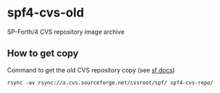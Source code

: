 # spf4-cvs-old
SP-Forth/4 CVS repository image archive


## How to get copy
Command to get the old CVS repository copy (see [sf docs](https://sourceforge.net/p/forge/documentation/CVS/))
```
rsync -av rsync://a.cvs.sourceforge.net/cvsroot/spf/ spf4-cvs-repo/
```
